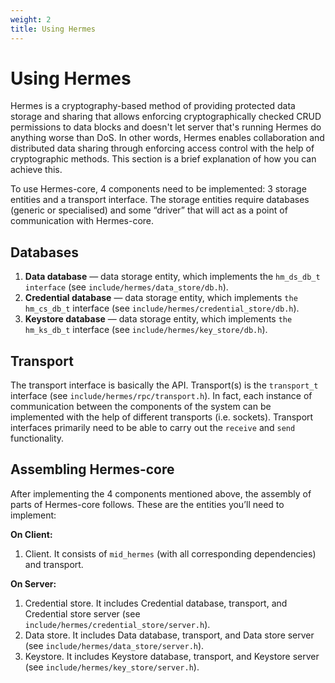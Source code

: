 ```yaml
---
weight: 2
title: Using Hermes
---
```


# Using Hermes

Hermes is a cryptography-based method of providing protected data storage and sharing that allows enforcing cryptographically checked CRUD permissions to data blocks and doesn't let server that's running Hermes do anything worse than DoS. In other words, Hermes enables collaboration and distributed data sharing through enforcing access control with the help of cryptographic methods. This section is a brief explanation of how you can achieve this.

To use Hermes-core, 4 components need to be implemented: 3 storage entities and a transport interface. The storage entities require databases (generic or specialised) and some “driver” that will act as a point of communication with Hermes-core.

## Databases

1. **Data database** — data storage entity, which implements the `hm_ds_db_t interface` (see `include/hermes/data_store/db.h`).
2. **Credential database** — data storage entity, which implements `the hm_cs_db_t` interface (see `include/hermes/credential_store/db.h`).
3. **Keystore database** — data storage entity, which implements `the hm_ks_db_t` interface (see `include/hermes/key_store/db.h`).

## Transport

The transport interface is basically the API. Transport(s) is the `transport_t` interface (see `include/hermes/rpc/transport.h`). In fact, each instance of communication between the components of the system can be implemented with the help of different transports (i.e. sockets). Transport interfaces primarily need to be able to carry out the `receive` and `send` functionality.

## Assembling Hermes-core

After implementing the 4 components mentioned above, the assembly of parts of Hermes-core follows. These are the entities you’ll need to implement:

**On Client:** 

1. Client. It consists of `mid_hermes` (with all corresponding dependencies) and transport.

**On Server:**

1. Credential store. It includes Credential database, transport, and Credential store server (see `include/hermes/credential_store/server.h`).
2. Data store. It includes Data database, transport, and Data store server (see `include/hermes/data_store/server.h`).
3. Keystore. It includes Keystore database, transport, and Keystore server (see `include/hermes/key_store/server.h`).